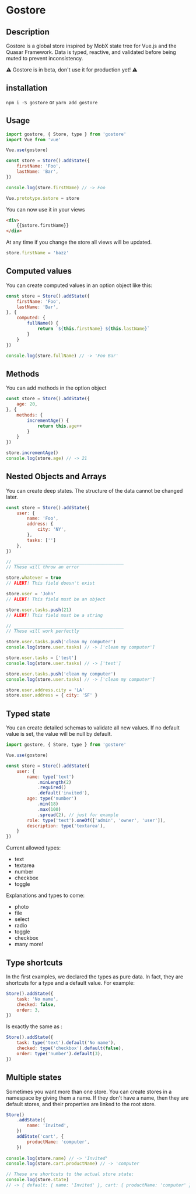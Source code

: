 # Gostore

## Description

Gostore is a global store inspired by MobX state tree for Vue.js and the Quasar Framework.
Data is typed, reactive, and validated before being muted to prevent inconsistency.

⚠️ Gostore is in beta, don't use it for production yet! ⚠️

## installation

`npm i -S gostore` or `yarn add gostore`

## Usage

```js
import gostore, { Store, type } from 'gostore'
import Vue from 'vue'

Vue.use(gostore)

const store = Store().addState({
	firstName: 'Foo',
	lastName: 'Bar',
})

console.log(store.firstName) // -> Foo

Vue.prototype.$store = store
```

You can now use it in your views

```html
<div>
	{{$store.firstName}}
</div>
```

At any time if you change the store all views will be updated.

```js
store.firstName = 'bazz'
```

## Computed values

You can create computed values in an option object like this:

```js
const store = Store().addState({
	firstName: 'Foo',
	lastName: 'Bar',
}, {
	computed: {
		fullName() {
			return `${this.firstName} ${this.lastName}`
		}
	}
})

console.log(store.fullName) // -> 'Foo Bar'
```

## Methods
You can add methods in the option object

```js
const store = Store().addState({
	age: 20,
}, {
	methods: {
		incrementAge() {
			return this.age++
		}
	}
})

store.incrementAge()
console.log(store.age) // -> 21
```

## Nested Objects and Arrays
You can create deep states. The structure of the data cannot be changed later.

```js
const store = Store().addState({
	user: {
		name: 'Foo',
		address: {
			city: 'NY',
		},
		tasks: ['']
	},
})

// __________________________________________
// These will throw an error

store.whatever = true
// ALERT! This field doesn't exist

store.user = 'John'
// ALERT! This field must be an object

store.user.tasks.push(21)
// ALERT! This field must be a string

// __________________________________________
// These will work perfectly

store.user.tasks.push('clean my computer')
console.log(store.user.tasks) // -> ['clean my computer']

store.user.tasks = ['test']
console.log(store.user.tasks) // -> ['test']

store.user.tasks.push('clean my computer')
console.log(store.user.tasks) // -> ['clean my computer']

store.user.address.city = 'LA'
store.user.address = { city: 'SF' }
```

## Typed state
You can create detailed schemas to validate all new values. If no default value is set, the value will be null by default.

```js
import gostore, { Store, type } from 'gostore'

Vue.use(gostore)

const store = Store().addState({
	user: {
		name: type('text')
			.minLength(2)
			.required()
			.default('invited'),
		age: type('number')
			.min(18)
			.max(100)
			.spread(2), // just for example
		role: type('text').oneOf(['admin', 'owner', 'user']),
		description: type('textarea'),
	}
})
```

Current allowed types:
* text
* textarea
* number
* checkbox
* toggle

Explanations and types to come:
* photo
* file
* select
* radio
* toggle
* checkbox
* many more!

## Type shortcuts
In the first examples, we declared the types as pure data. In fact, they are shortcuts for a type and a default value. For example:

```js
Store().addState({
	task: 'No name',
	checked: false,
	order: 3,
})
```
Is exactly the same as :

```js
Store().addState({
	task: type('text').default('No name'),
	checked: type('checkbox').default(false),
	order: type('number').default(3),
})
```

## Multiple states
Sometimes you want more than one store. You can create stores in a namespace by giving them a name. If they don't have a name, then they are default stores, and their properties are linked to the root store.

```js
Store()
	.addState({
		name: 'Invited',
	})
	addState('cart', {
		productName: 'computer',
	})
	
console.log(store.name) // -> 'Invited'
console.log(store.cart.productName) // -> 'computer

// These are shortcuts to the actual store state:
console.log(store.state)
// -> { default: { name: 'Invited' }, cart: { productName: 'computer' } }
```

